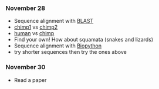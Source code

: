 ### November 28 ###
* Sequence alignment with [BLAST](https://blast.ncbi.nlm.nih.gov/Blast.cgi)
 * [chimp1](https://www.ncbi.nlm.nih.gov/nuccore/JF727179.2) vs [chimp2](https://www.ncbi.nlm.nih.gov/nuccore/JF727176.2)
 * [human](https://www.ncbi.nlm.nih.gov/nuccore/GU170821.1) vs [chimp](https://www.ncbi.nlm.nih.gov/nuccore/JF727179.2)
 * Find your own! How about squamata (snakes and lizards)
* Sequence alignment with [Biopython](http://biopython.org/DIST/docs/api/Bio.pairwise2-module.html)
 * try shorter sequences then try the ones above

### November 30 ###
* Read a paper

